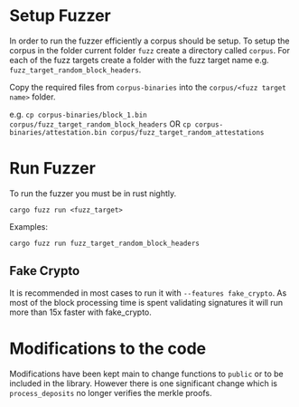 # Setup Fuzzer

In order to run the fuzzer efficiently a corpus should be setup. To setup the
corpus in the folder current folder `fuzz` create a directory called `corpus`.
For each of the fuzz targets create a folder with the fuzz target name e.g.
`fuzz_target_random_block_headers`.

Copy the required files from `corpus-binaries` into the `corpus/<fuzz target name>` folder.

e.g. `cp corpus-binaries/block_1.bin corpus/fuzz_target_random_block_headers` OR
`cp corpus-binaries/attestation.bin corpus/fuzz_target_random_attestations`

# Run Fuzzer

To run the fuzzer you must be in rust nightly.

`cargo fuzz run <fuzz_target>`

Examples:

`cargo fuzz run fuzz_target_random_block_headers`

## Fake Crypto

It is recommended in most cases to run it with `--features fake_crypto`.
As most of the block processing time is spent validating signatures it will run
more than 15x faster with fake_crypto.

# Modifications to the code

Modifications have been kept main to change functions to `public` or to be included
in the library. However there is one significant change which is `process_deposits`
no longer verifies the merkle proofs.
